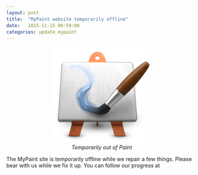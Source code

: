 ```yaml
---
layout: post
title:  "MyPaint website temporarily offline"
date:   2015-11-15 00:59:00
categories: update mypaint
---
```


<p style="text-align: center">
  <img src="/assets/mypaint-icon-256.png" alt="" title="" /><br/>
  <em>Temporarily out of Paint</em>
</p>
The MyPaint site is temporarily offline while we repair a few things.
Please bear with us while we fix it up.
You can follow our progress at <https://github.com/mypaint/mypaint/issues/496>

